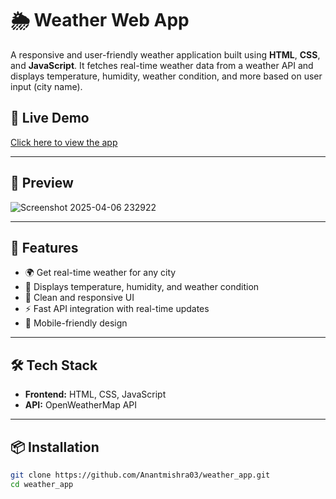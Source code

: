 # 🌦️ Weather Web App

A responsive and user-friendly weather application built using **HTML**, **CSS**, and **JavaScript**. It fetches real-time weather data from a weather API and displays temperature, humidity, weather condition, and more based on user input (city name).

## 🔗 Live Demo
[Click here to view the app](https://Anantmishra03.github.io/weather_app/)  


---

## 📸 Preview

![Screenshot 2025-04-06 232922](https://github.com/user-attachments/assets/2b593b84-d758-437a-9a98-63308e60f49c)


---

## 🚀 Features

- 🌍 Get real-time weather for any city
- 🎯 Displays temperature, humidity, and weather condition
- 🌈 Clean and responsive UI
- ⚡ Fast API integration with real-time updates
- 📱 Mobile-friendly design

---

## 🛠️ Tech Stack

- **Frontend:** HTML, CSS, JavaScript
- **API:** OpenWeatherMap API 

---

## 📦 Installation

```bash
git clone https://github.com/Anantmishra03/weather_app.git
cd weather_app

